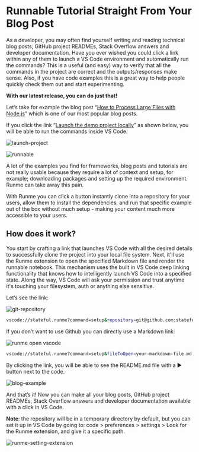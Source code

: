 # Runnable Tutorial Straight From Your Blog Post

As a developer, you may often find yourself writing and reading technical blog posts, GitHub project READMEs, Stack Overflow answers and developer documentation. Have you ever wished you could click a link within any of them to launch a VS Code environment and automatically run the commands? This is a useful (and easy) way to verify that all the commands in the project are correct and the outputs/responses make sense. Also, if you have code examples this is a great way to help people quickly check them out and start experimenting.

**With our latest release, you can do just that!**

Let’s take for example the blog post “[How to Process Large Files with Node.js](https://stateful.com/blog/process-large-files-nodejs-streams)” which is one of our most popular blog posts.

If you click the link “[Launch the demo project locally](vscode://stateful.runme?command=setup&repository=git@github.com:stateful/blog-examples.git&fileToOpen=node-streams/README.md)” as shown below, you will be able to run the commands inside VS Code.

![launch-project](../../static/img/launch-project.png)

![runnable](../../static/img/runnable-gif.gif)

A lot of the examples you find for frameworks, blog posts and tutorials are not really usable because they require a lot of context and setup, for example; downloading packages and setting up the required environment. Runme can take away this pain.

With Runme you can click a button instantly clone into a repository for your users, allow them to install the dependencies, and run that specific example out of the box without much setup - making your content much more accessible to your users.

## How does it work?

You start by crafting a link that launches VS Code with all the desired details to successfully clone the project into your local file system. Next, it'll use the Runme extension to open the specified Markdown file and render the runnable notebook. This mechanism uses the built in VS Code deep linking functionality that knows how to intelligently launch VS Code into a specified state. Along the way, VS Code will ask your permission and trust anytime it's touching your filesystem, auth or anything else sensitive.

Let’s see the link:

![git-repository](../../static/img/runme-git-repository.png)

```sh {"id":"01HQ2JT43P80CW88PJXTWTGVDP"}
vscode://stateful.runme?command=setup&repository=git@github.com:stateful/blog-examples.git&fileToOpen=node-streams/README.md
```

If you don’t want to use Github you can directly use a Markdown link:

![runme open vscode](../../static/img/runme-open-vscode.png)

```sh {"id":"01HQ2JWRN06G0560GXWE41Z2WN"}
vscode://stateful.runme?command=setup&fileToOpen=your-markdown-file.md
```

By clicking the link, you will be able to see the README.md file with a ▶️ button next to the code.

![blog-example ](../../static/img/runme-processnodejs.png)

And that’s it! Now you can make all your blog posts, GitHub project READMEs, Stack Overflow answers and developer documentation available with a click in VS Code.

**Note**: the repository will be in a temporary directory by default, but you can set it up in VS Code by going to: code > preferences > settings > Look for the Runme extension, and give it a specific path.

![runme-setting-extension](../../static/img/runme-setting-extensions.png)
